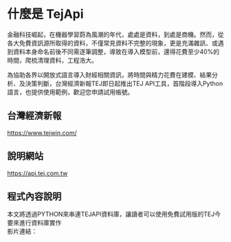 # 什麼是 TejApi
金融科技崛起，在機器學習蔚為風潮的年代，處處是資料，到處是商機。然而，從各大免費資訊源所取得的資料，不僅常見資料不完整的現象，更是充滿雜訊、或遇到資料本身命名前後不同需逐筆調整，導致在導入模型前，還得花費至少40%的時間，爬梳清理資料，工程浩大。

為協助各界以開放式語言導入財經相關資訊，將時間與精力花費在建模、結果分析、及決策判斷，台灣經濟新報TEJ即日起推出TEJ API工具，首階段導入Python語言，也提供使用範例，歡迎您申請試用帳號。

## 台灣經濟新報
https://www.tejwin.com/
## 說明網站
https://api.tej.com.tw
## 程式內容說明
本文將透過PYTHON來串連TEJAPI資料庫，讓讀者可以使用免費試用版的TEJ今要來進行資料庫實作  
影片連結：
